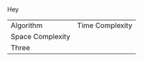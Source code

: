 <table>
  <tr>
    <td>Algorithm</td>
    <td>Time Complexity</td>
    <tr>Hey</tr>
    <td>Space Complexity</td>
  </tr>
  <tr>
    <td colspan="3">Three</td>
  </tr>
</table>
